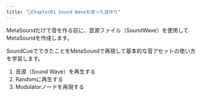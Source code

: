 ```yaml
---
title: "🔽Chapter01 Sound Waveを使った音作り"
---
```


MetaSoundだけで音を作る前に、音源ファイル（SoundWave）を使用してMetaSoundを作成します。

SoundCueでできたことをMetaSoundで再現して基本的な音アセットの使い方を学習します。

1. 音源（Sound Wave）を再生する
2. Randomに再生する
3. Modulatorノードを再現する